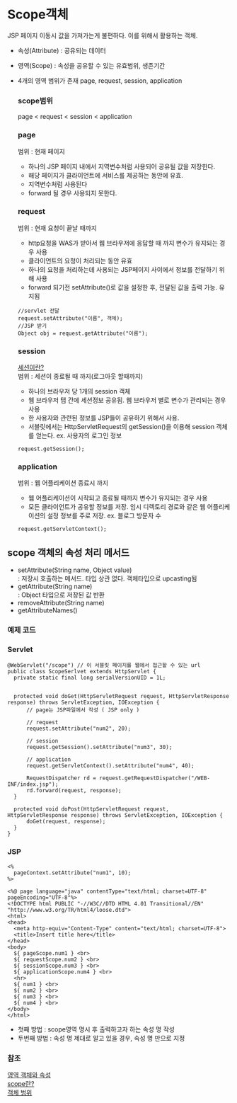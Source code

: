  
 # Scope객체
 
 JSP 페이지 이동시 값을 가져가는게 불편하다. 이를 위해서 활용하는 객체. 
 - 속성(Attribute) : 공유되는 데이터
 - 영역(Scope) : 속성을 공유할 수 있는 유효범위, 생존기간
 - 4개의 영역 범위가 존재 page, request, session, application
 
    ### scope범위
   
   page < request < session < application
 
   ### page 
   범위 : 현재 페이지
   - 하나의 JSP 페이지 내에서 지역변수처럼 사용되어 공유될 값을 저장한다.
   - 해당 페이지가 클라이언트에 서비스를 제공하는 동안에 유효.
   - 지역변수처럼 사용된다
   - forward 될 경우 사용되지 못한다.
 
   ### request
   범위 : 현재 요청이 끝날 때까지
   - http요청을 WAS가 받아서 웹 브라우저에 응답할 때 까지 변수가 유지되는 경우 사용
   - 클라이언트의 요청이 처리되는 동안 유효
   - 하나의 요청을 처리하는데 사용되는 JSP페이지 사이에서 정보를 전달하기 위해 사용
   - forward 되기전 setAttribute()로 값을 설정한 후, 전달된 값을 출력 가능. 유지됨
   ```
   //servlet 전달
   request.setAttribute("이름", 객체);
   //JSP 받기
   Object obj = request.getAttribute("이름");
   ```
   
   ### session 
   [세션이란?](https://github.com/100race/TIL/blob/main/Web/session.md)<br>
   범위 : 세션이 종료될 때 까지(로그아웃 할때까지)
   - 하나의 브라우저 당 1개의 session 객체
   - 웹 브라우저 탭 간에 세션정보 공유됨. 웹 브라우저 별로 변수가 관리되는 경우 사용
   - 한 사용자와 관련된 정보를 JSP들이 공유하기 위해서 사용. 
   - 서블릿에서는 HttpServletRequest의 getSession()을 이용해 session 객체를 얻는다.
   ex. 사용자의 로그인 정보
   ```
   request.getSession();
   ```
   
   
   ### application
   범위 : 웹 어플리케이션 종료시 까지
   - 웹 어플리케이션이 시작되고 종료될 때까지 변수가 유지되는 경우 사용
   - 모든 클라이언트가 공유할 정보를 저장. 임시 디렉토리 경로와 같은 웹 어플리케이션의 설정 정보를 주로 저장.
   ex. 블로그 방문자 수 
   ```
   request.getServletContext();
   ```
   

   
  ## scope 객체의 속성 처리 메서드
  - setAttribute(String name, Object value) <br>
   : 저장시 호출하는 메서드. 타입 상관 없다. 객체타입으로 upcasting됨
  - getAttribute(String name) <br>
   : Object 타입으로 저장된 값 반환
  - removeAttribute(String name) <br>
  - getAttributeNames() <br>
  
### 예제 코드
   ### Servlet
  ```
  @WebServlet("/scope") // 이 서블릿 페이지를 웹에서 접근할 수 있는 url
public class ScopeSerlvet extends HttpServlet {
    private static final long serialVersionUID = 1L;


    protected void doGet(HttpServletRequest request, HttpServletResponse response) throws ServletException, IOException {
        // page는 JSP파일에서 작성 ( JSP only )

        // request
        request.setAttribute("num2", 20);

        // session
        request.getSession().setAttribute("num3", 30);

        // application
        request.getServletContext().setAttribute("num4", 40);

        RequestDispatcher rd = request.getRequestDispatcher("/WEB-INF/index.jsp");
        rd.forward(request, response);
    }

    protected void doPost(HttpServletRequest request, HttpServletResponse response) throws ServletException, IOException {
        doGet(request, response);
    }
}
  ```
   ### JSP
  ```
  <%
    pageContext.setAttribute("num1", 10);
%>

<%@ page language="java" contentType="text/html; charset=UTF-8"
pageEncoding="UTF-8"%>
<!DOCTYPE html PUBLIC "-//W3C//DTD HTML 4.01 Transitional//EN" "http://www.w3.org/TR/html4/loose.dtd">
<html>
<head>
    <meta http-equiv="Content-Type" content="text/html; charset=UTF-8">
    <title>Insert title here</title>
</head>
<body>
    ${ pageScope.num1 } <br>
    ${ requestScope.num2 } <br>
    ${ sessionScope.num3 } <br>
    ${ applicationScope.num4 } <br>
    <hr>
    ${ num1 } <br>
    ${ num2 } <br>
    ${ num3 } <br>
    ${ num4 } <br>
</body>
</html>
```
- 첫째 방법 : scope영역 명시 후 출력하고자 하는 속성 명 작성
- 두번째 방법 : 속성 명 제대로 알고 있을 경우, 속성 명 만으로 지정

### 참조
[영역 객체와 속성](https://blog.naver.com/javaking75/140181686711, "jsp link") <br>
[scope란?](https://m.blog.naver.com/PostView.nhn?blogId=good_ray&logNo=221325440532&proxyReferer=https:%2F%2Fwww.google.com%2F, "jsp link") <br>
[객체 범위](https://victorydntmd.tistory.com/155, "jsp link") <br>

